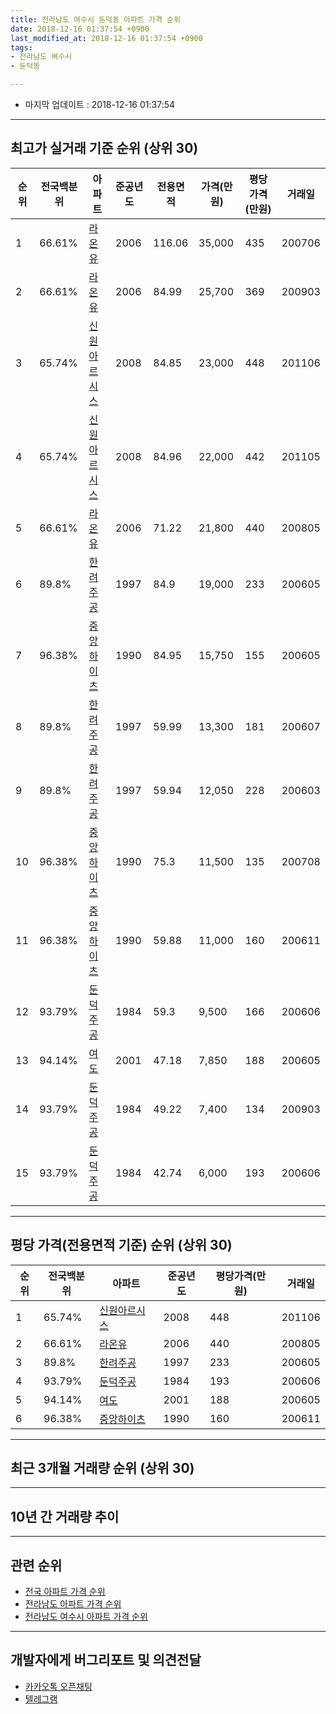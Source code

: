 ```yaml
---
title: 전라남도 여수시 둔덕동 아파트 가격 순위
date: 2018-12-16 01:37:54 +0900
last_modified_at: 2018-12-16 01:37:54 +0900
tags:
- 전라남도 여수시
- 둔덕동

---
```


* 마지막 업데이트 : 2018-12-16 01:37:54

---

## 최고가 실거래 기준 순위 (상위 30)


|순위|전국백분위|아파트|준공년도|전용면적|가격(만원)|평당가격(만원)|거래일|
|---|---|---|---|---|---|---|---|
|1|66.61%|[라온유](https://search.naver.com/search.naver?query=%EC%A0%84%EB%9D%BC%EB%82%A8%EB%8F%84+%EC%97%AC%EC%88%98%EC%8B%9C+%EB%91%94%EB%8D%95%EB%8F%99+%EB%9D%BC%EC%98%A8%EC%9C%A0)|2006|116.06|35,000|435|200706|
|2|66.61%|[라온유](https://search.naver.com/search.naver?query=%EC%A0%84%EB%9D%BC%EB%82%A8%EB%8F%84+%EC%97%AC%EC%88%98%EC%8B%9C+%EB%91%94%EB%8D%95%EB%8F%99+%EB%9D%BC%EC%98%A8%EC%9C%A0)|2006|84.99|25,700|369|200903|
|3|65.74%|[신원아르시스](https://search.naver.com/search.naver?query=%EC%A0%84%EB%9D%BC%EB%82%A8%EB%8F%84+%EC%97%AC%EC%88%98%EC%8B%9C+%EB%91%94%EB%8D%95%EB%8F%99+%EC%8B%A0%EC%9B%90%EC%95%84%EB%A5%B4%EC%8B%9C%EC%8A%A4)|2008|84.85|23,000|448|201106|
|4|65.74%|[신원아르시스](https://search.naver.com/search.naver?query=%EC%A0%84%EB%9D%BC%EB%82%A8%EB%8F%84+%EC%97%AC%EC%88%98%EC%8B%9C+%EB%91%94%EB%8D%95%EB%8F%99+%EC%8B%A0%EC%9B%90%EC%95%84%EB%A5%B4%EC%8B%9C%EC%8A%A4)|2008|84.96|22,000|442|201105|
|5|66.61%|[라온유](https://search.naver.com/search.naver?query=%EC%A0%84%EB%9D%BC%EB%82%A8%EB%8F%84+%EC%97%AC%EC%88%98%EC%8B%9C+%EB%91%94%EB%8D%95%EB%8F%99+%EB%9D%BC%EC%98%A8%EC%9C%A0)|2006|71.22|21,800|440|200805|
|6|89.8%|[한려주공](https://search.naver.com/search.naver?query=%EC%A0%84%EB%9D%BC%EB%82%A8%EB%8F%84+%EC%97%AC%EC%88%98%EC%8B%9C+%EB%91%94%EB%8D%95%EB%8F%99+%ED%95%9C%EB%A0%A4%EC%A3%BC%EA%B3%B5)|1997|84.9|19,000|233|200605|
|7|96.38%|[중앙하이츠](https://search.naver.com/search.naver?query=%EC%A0%84%EB%9D%BC%EB%82%A8%EB%8F%84+%EC%97%AC%EC%88%98%EC%8B%9C+%EB%91%94%EB%8D%95%EB%8F%99+%EC%A4%91%EC%95%99%ED%95%98%EC%9D%B4%EC%B8%A0)|1990|84.95|15,750|155|200605|
|8|89.8%|[한려주공](https://search.naver.com/search.naver?query=%EC%A0%84%EB%9D%BC%EB%82%A8%EB%8F%84+%EC%97%AC%EC%88%98%EC%8B%9C+%EB%91%94%EB%8D%95%EB%8F%99+%ED%95%9C%EB%A0%A4%EC%A3%BC%EA%B3%B5)|1997|59.99|13,300|181|200607|
|9|89.8%|[한려주공](https://search.naver.com/search.naver?query=%EC%A0%84%EB%9D%BC%EB%82%A8%EB%8F%84+%EC%97%AC%EC%88%98%EC%8B%9C+%EB%91%94%EB%8D%95%EB%8F%99+%ED%95%9C%EB%A0%A4%EC%A3%BC%EA%B3%B5)|1997|59.94|12,050|228|200603|
|10|96.38%|[중앙하이츠](https://search.naver.com/search.naver?query=%EC%A0%84%EB%9D%BC%EB%82%A8%EB%8F%84+%EC%97%AC%EC%88%98%EC%8B%9C+%EB%91%94%EB%8D%95%EB%8F%99+%EC%A4%91%EC%95%99%ED%95%98%EC%9D%B4%EC%B8%A0)|1990|75.3|11,500|135|200708|
|11|96.38%|[중앙하이츠](https://search.naver.com/search.naver?query=%EC%A0%84%EB%9D%BC%EB%82%A8%EB%8F%84+%EC%97%AC%EC%88%98%EC%8B%9C+%EB%91%94%EB%8D%95%EB%8F%99+%EC%A4%91%EC%95%99%ED%95%98%EC%9D%B4%EC%B8%A0)|1990|59.88|11,000|160|200611|
|12|93.79%|[둔덕주공](https://search.naver.com/search.naver?query=%EC%A0%84%EB%9D%BC%EB%82%A8%EB%8F%84+%EC%97%AC%EC%88%98%EC%8B%9C+%EB%91%94%EB%8D%95%EB%8F%99+%EB%91%94%EB%8D%95%EC%A3%BC%EA%B3%B5)|1984|59.3|9,500|166|200606|
|13|94.14%|[여도](https://search.naver.com/search.naver?query=%EC%A0%84%EB%9D%BC%EB%82%A8%EB%8F%84+%EC%97%AC%EC%88%98%EC%8B%9C+%EB%91%94%EB%8D%95%EB%8F%99+%EC%97%AC%EB%8F%84)|2001|47.18|7,850|188|200605|
|14|93.79%|[둔덕주공](https://search.naver.com/search.naver?query=%EC%A0%84%EB%9D%BC%EB%82%A8%EB%8F%84+%EC%97%AC%EC%88%98%EC%8B%9C+%EB%91%94%EB%8D%95%EB%8F%99+%EB%91%94%EB%8D%95%EC%A3%BC%EA%B3%B5)|1984|49.22|7,400|134|200903|
|15|93.79%|[둔덕주공](https://search.naver.com/search.naver?query=%EC%A0%84%EB%9D%BC%EB%82%A8%EB%8F%84+%EC%97%AC%EC%88%98%EC%8B%9C+%EB%91%94%EB%8D%95%EB%8F%99+%EB%91%94%EB%8D%95%EC%A3%BC%EA%B3%B5)|1984|42.74|6,000|193|200606|


---

## 평당 가격(전용면적 기준) 순위 (상위 30)


|순위|전국백분위|아파트|준공년도|평당가격(만원)|거래일|
|---|---|---|---|---|---|
|1|65.74%|[신원아르시스](https://search.naver.com/search.naver?query=%EC%A0%84%EB%9D%BC%EB%82%A8%EB%8F%84+%EC%97%AC%EC%88%98%EC%8B%9C+%EB%91%94%EB%8D%95%EB%8F%99+%EC%8B%A0%EC%9B%90%EC%95%84%EB%A5%B4%EC%8B%9C%EC%8A%A4)|2008|448|201106|
|2|66.61%|[라온유](https://search.naver.com/search.naver?query=%EC%A0%84%EB%9D%BC%EB%82%A8%EB%8F%84+%EC%97%AC%EC%88%98%EC%8B%9C+%EB%91%94%EB%8D%95%EB%8F%99+%EB%9D%BC%EC%98%A8%EC%9C%A0)|2006|440|200805|
|3|89.8%|[한려주공](https://search.naver.com/search.naver?query=%EC%A0%84%EB%9D%BC%EB%82%A8%EB%8F%84+%EC%97%AC%EC%88%98%EC%8B%9C+%EB%91%94%EB%8D%95%EB%8F%99+%ED%95%9C%EB%A0%A4%EC%A3%BC%EA%B3%B5)|1997|233|200605|
|4|93.79%|[둔덕주공](https://search.naver.com/search.naver?query=%EC%A0%84%EB%9D%BC%EB%82%A8%EB%8F%84+%EC%97%AC%EC%88%98%EC%8B%9C+%EB%91%94%EB%8D%95%EB%8F%99+%EB%91%94%EB%8D%95%EC%A3%BC%EA%B3%B5)|1984|193|200606|
|5|94.14%|[여도](https://search.naver.com/search.naver?query=%EC%A0%84%EB%9D%BC%EB%82%A8%EB%8F%84+%EC%97%AC%EC%88%98%EC%8B%9C+%EB%91%94%EB%8D%95%EB%8F%99+%EC%97%AC%EB%8F%84)|2001|188|200605|
|6|96.38%|[중앙하이츠](https://search.naver.com/search.naver?query=%EC%A0%84%EB%9D%BC%EB%82%A8%EB%8F%84+%EC%97%AC%EC%88%98%EC%8B%9C+%EB%91%94%EB%8D%95%EB%8F%99+%EC%A4%91%EC%95%99%ED%95%98%EC%9D%B4%EC%B8%A0)|1990|160|200611|


---

## 최근 3개월 거래량 순위 (상위 30)


<div style="width:100%;">
    <canvas id="deal_count_ranking" height="250"></canvas>
</div>


<script>
new Chart(document.getElementById("deal_count_ranking"), {
    type: 'horizontalBar',
    data: {
        labels: ['한려주공', '중앙하이츠', '둔덕주공', '신원아르시스', '라온유'],
        datasets: [{
            label: '실거래 수',
            data: [10, 9, 5, 3, 1],
            borderColor: "rgba(255, 0, 128, 1)",
            backgroundColor: "rgba(255, 0, 128, 0.5)",
            fill: false,
        }]
    },
    options: {
        responsive: true,
        title: {
            display: true,
            text: '최근 3개월 거래량 순위'
        },
        tooltips: {
            mode: 'index',
            intersect: false,
            callbacks: {
                title: function(tooltipItems, data) {
                    return "실거래 수:";
                },
                label: function(tooltipItem, data) {
                    return data.labels[tooltipItem.index] + ": " + tooltipItem.xLabel;
                }
            }
        },
        hover: {
            mode: 'nearest',
            intersect: true
        },
        scales: {
            xAxes: [{
                display: true,
                scaleLabel: {
                    display: true,
                    labelString: '실거래 수'
                },
                ticks: {
                    suggestedMin: 0,
                }
            }],
            yAxes: [{
                display: true,
                ticks: {
                    autoSkip: false,
                    callback: function(value, index, values) {
                        if (value.length > 15)
                            return value.substr(0, 13) + "...";
                        else
                            return value;
                    }
                },
                scaleLabel: {
                    display: false,
                }
            }]
        }
    }
});

</script>


---

## 10년 간 거래량 추이


<div style="width:100%;">
    <canvas id="deal_progress" height="250"></canvas>
</div>

<script>
new Chart(document.getElementById("deal_progress"), {
    type: 'line',
    data: {
        labels: ['200812','200901','200902','200903','200904','200905','200906','200907','200908','200909','200910','200911','200912','201001','201002','201003','201004','201005','201006','201007','201008','201009','201010','201011','201012','201101','201102','201103','201104','201105','201106','201107','201108','201109','201110','201111','201112','201201','201202','201203','201204','201205','201206','201207','201208','201209','201210','201211','201212','201301','201302','201303','201304','201305','201306','201307','201308','201309','201310','201311','201312','201401','201402','201403','201404','201405','201406','201407','201408','201409','201410','201411','201412','201501','201502','201503','201504','201505','201506','201507','201508','201509','201510','201511','201512','201601','201602','201603','201604','201605','201606','201607','201608','201609','201610','201611','201612','201701','201702','201703','201704','201705','201706','201707','201708','201709','201710','201711','201712','201801','201802','201803','201804','201805','201806','201807','201808','201809','201810','201811','201812'],
        datasets: [{
            label: '실거래 수',
            pointRadius: 1,
            data: [8, 8, 24, 23, 11, 21, 12, 21, 16, 30, 28, 18, 17, 11, 15, 24, 24, 18, 22, 17, 24, 12, 25, 18, 19, 21, 20, 17, 12, 23, 21, 14, 18, 26, 19, 23, 18, 7, 12, 24, 12, 7, 11, 7, 7, 21, 20, 25, 19, 14, 25, 25, 16, 16, 24, 12, 12, 9, 32, 17, 21, 7, 15, 24, 22, 14, 18, 14, 12, 14, 25, 18, 19, 18, 19, 25, 25, 21, 21, 17, 12, 11, 14, 6, 17, 8, 26, 23, 12, 18, 16, 29, 16, 21, 26, 19, 16, 20, 22, 24, 21, 25, 33, 17, 29, 40, 22, 22, 22, 23, 27, 25, 18, 20, 18, 11, 16, 14, 11, 16, 1],
            borderColor: "rgba(255, 201, 14, 1)",
            backgroundColor: "rgba(255, 201, 14, 0.5)",
            fill: true,
        }]
    },
    options: {
        responsive: true,
        title: {
            display: true,
            text: '10년간 거래량 추이'
        },
        tooltips: {
            mode: 'index',
            intersect: false,
        },
        hover: {
            mode: 'nearest',
            intersect: true
        },
        scales: {
            xAxes: [{
                display: true,
                scaleLabel: {
                    display: true,
                    labelString: '년/월'
                }
            }],
            yAxes: [{
                display: true,
                ticks: {
                    suggestedMin: 0,
                },
                scaleLabel: {
                    display: true,
                    labelString: '실거래 수'
                }
            }]
        }
    }
});

</script>


---

## 관련 순위

- [전국 아파트 가격 순위](https://inasie.github.io/apt-ranking/전국)
- [전라남도 아파트 가격 순위](https://inasie.github.io/apt-ranking/전라남도)
- [전라남도 여수시 아파트 가격 순위](https://inasie.github.io/apt-ranking/전라남도-여수시)


---

## 개발자에게 버그리포트 및 의견전달

- [카카오톡 오픈채팅](https://open.kakao.com/o/gLJUAP4)
- [텔레그램](https://t.me/inasie)

